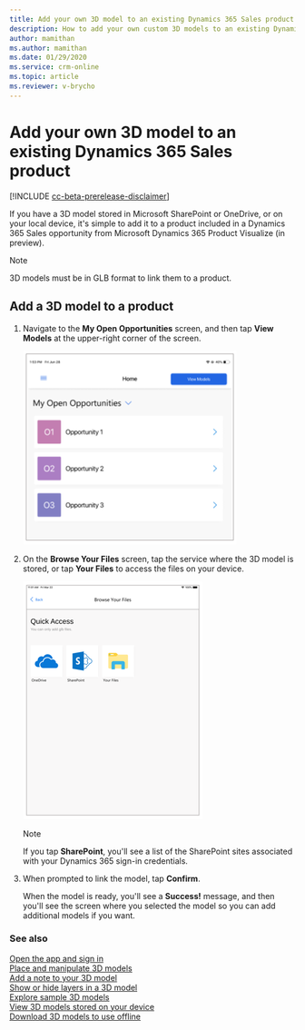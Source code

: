 ```yaml
---
title: Add your own 3D model to an existing Dynamics 365 Sales product
description: How to add your own custom 3D models to an existing Dynamics 365 Sales product
author: mamithan
ms.author: mamithan
ms.date: 01/29/2020
ms.service: crm-online
ms.topic: article
ms.reviewer: v-brycho
---
```


# Add your own 3D model to an existing Dynamics 365 Sales product

[!INCLUDE [cc-beta-prerelease-disclaimer](../includes/cc-beta-prerelease-disclaimer.md)]

If you have a 3D model stored in Microsoft SharePoint or OneDrive, or on your local device, it's simple to add it to a product included in a Dynamics 365 Sales opportunity from Microsoft Dynamics 365 Product Visualize (in preview).

> [!NOTE]
> 3D models must be in GLB format to link them to a product.

## Add a 3D model to a product

1.	Navigate to the **My Open Opportunities** screen, and then tap **View Models** at the upper-right corner of the screen.

    ![My Open Opportunities screen](media/my-open-opportunities.PNG "My Open Opportunities screen")
 
2.	On the **Browse Your Files** screen, tap the service where the 3D model is stored, or tap **Your Files** to access the files on your device.

    ![Browse Your Files screen](media/quick-access.PNG "Browse Your Files screen")
 
    > [!NOTE]
    > If you tap **SharePoint**, you'll see a list of the SharePoint sites associated with your Dynamics 365 sign-in credentials.

3.	When prompted to link the model, tap **Confirm**.
 
    When the model is ready, you'll see a **Success!** message, and then you'll see the screen where you selected the model so you can add additional models if you want.
    
### See also

[Open the app and sign in](sign-in.md)<br>
[Place and manipulate 3D models](manipulate-models.md)<br>
[Add a note to your 3D model](add-note.md)<br>
[Show or hide layers in a 3D model](layers.md)<br>
[Explore sample 3D models](explore-samples.md)<br>
[View 3D models stored on your device](browse-models.md)<br>
[Download 3D models to use offline](download-models.md)
